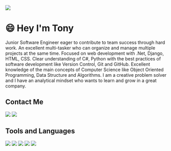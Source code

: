 ![](http://3.bp.blogspot.com/-PiktfY6sRzE/UzP2RTGeoQI/AAAAAAAADeE/TcYLNLSfXMU/s1600/Need+Code+By+PCbots.png)

# :smile: Hey I'm Tony

Junior Software Engineer eager to contribute to team success through hard work. An excellent multi-tasker who can organize and manage multiple projects at the same time. Focused on web development with .Net, Django, HTML, CSS. Clear understanding of C#, Python with the best practices of software development like Version Control, Git and GitHub. Excellent knowledge of the main concepts of Computer Science like Object Oriented Programming, Data Structure and Algorithms. I am a creative problem solver and I have an analytical mindset who wants to learn and grow in a great company.

## Contact Me

[<img src="https://img.icons8.com/fluent/48/4a90e2/linkedin.png"/>](https://www.linkedin.com/in/antonio-nazco-7a41591a1/) [<img src="https://img.icons8.com/windows/48/4a90e2/hackerrank.png"/>](https://www.hackerrank.com/tonito_nazco?hr_r=1) 

## Tools and Languages

![](https://img.icons8.com/color/48/000000/c-sharp-logo-2.png) ![](https://img.icons8.com/color/48/000000/python.png) ![](https://img.icons8.com/nolan/48/visual-studio-code-2019.png) ![](https://img.icons8.com/nolan/48/github.png) ![](https://img.icons8.com/color/48/000000/git.png)
